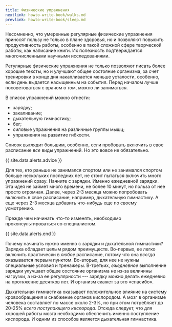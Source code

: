 ```yaml
---
title: Физические упражнения
nextlink: howto-write-book/walks.md
prevlink: howto-write-book/sleep.md
---
```


Несомненно, что умеренные регулярные физические упражнения приносят
пользу не только в плане здоровья, но и позволяют повысить
продуктивность работы, особенно в такой сложной сфере творческой
работы, как написание книги.  Их полезность подтверждается
многочисленными научными исследованиями.

Регулярные физические упражнения не только позволяют писать более
хорошие тексты, но и улучшают общее состояние организма, за счет
тренировки в конце дня накапливается меньше усталости, особенно, если
день выдается насыщенным на события.  Перед началом лучше
посоветоваться с врачом о том, можно ли заниматься.

В список упражнений можно отнести:
- зарядку;
- закаливание;
- дыхательную гимнастику;
- бег;
- силовые упражнения на различные группы мышц;
- упражнения на развитие гибкости.

Список выглядит большим, особенно, если пробовать включить в свое
расписание *все* виды упражнений.  Но это вовсе не обязательно.

{{ site.data.alerts.advice }}

Для тех, кто раньше не занимался спортом или не занимался спортом
больше нескольких последних лет, не стоит пытаться включить много
упражнений сразу.  Начните с зарядки.  Именно ежедневной зарядки.
Эта идея не займет много времени, не более 10 минут, но польза от нее
просто огромная.  Далее, через 2-3 месяца можно попробовать включить в
свое расписание, например, дыхательную гимнастику.  А еще через 2-3
месяца добавить что-нибудь еще по своему усмотрению.

Прежде чем начинать что-то изменять, необходимо проконсультироваться
со специалистом.

{{ site.data.alerts.end }}

Почему начинать нужно именно с зарядки и дыхательной гимнастики?
Зарядка обладает целым рядом преимуществ.  Во-первых, ее легко
включить практически в *любое* расписание, потому что она *всегда*
оказывается первым пунктом.  Во-вторых, для нее не нужны специальные
условия и тренажеры.  В-третьих, *ежедневное* выполнение зарядки
улучшает общее состояние организма не из-за величины нагрузки, а из-за
ее регулярности --- зарядку можно делать ежедневно на протяжение
десятков лет.  И организм скажет за это «спасибо».

Дыхательная гимнастика оказывает положительное влияние на систему
кровообращения и снабжение органов кислородом.  А мозг в организме
человека составляет по массе около 2-3%, но при этом потребляет до
20-25% *всего поступающего кислорода*.  Отсюда следует, что для
хорошей работы мозга необходимо обеспечить именно поступление
кислорода.  И одним из способов является дыхательная гимнастика.


